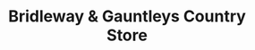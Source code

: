 ---
title: "Bridleway & Gauntleys Country Store"
url: /dunham-on-trent/bridleway-and-gauntleys-country-store/
shop: general
---